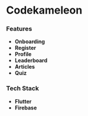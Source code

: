 # Codekameleon

### Features
* **Onboarding**
* **Register**
* **Profile**
* **Leaderboard**
* **Articles**
* **Quiz**


### Tech Stack
* **Flutter**
* **Firebase**
